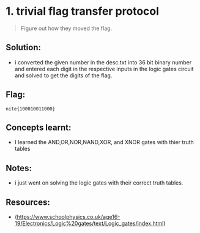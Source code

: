 # 1. trivial flag transfer protocol

>Figure out how they moved the flag.

## Solution:

- i converted the given number in the desc.txt into 36 bit binary number and entered each digit in the respective inputs in the logic gates circuit and solved to get the digits of the flag.

## Flag:
```
nite{100010011000}
```

## Concepts learnt:

- I learned the AND,OR,NOR,NAND,XOR, and XNOR gates with thier truth tables

## Notes:

- i just went on solving the logic gates with their correct truth tables.

## Resources:

-  (https://www.schoolphysics.co.uk/age16-19/Electronics/Logic%20gates/text/Logic_gates/index.html)

